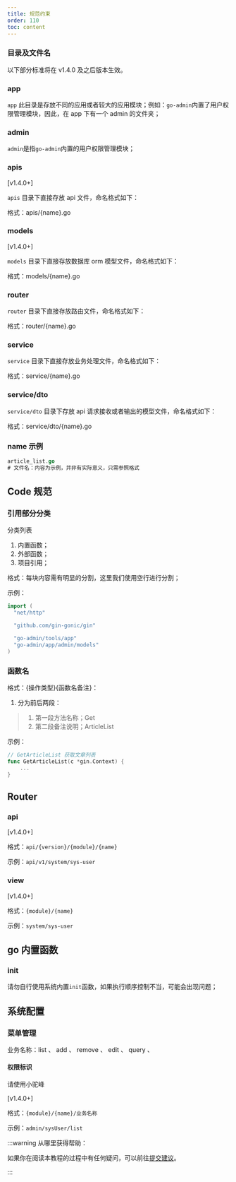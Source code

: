 ```yaml
---
title: 规范约束
order: 110
toc: content
---
```


<!-- ## 开发规范 -->

### 目录及文件名

以下部分标准将在 v1.4.0 及之后版本生效。

### app

`app` 此目录是存放不同的应用或者较大的应用模块；例如：`go-admin`内置了用户权限管理模块，因此，在 app 下有一个 admin 的文件夹；

### admin

`admin`是指`go-admin`内置的用户权限管理模块；

### apis

[v1.4.0+]

`apis` 目录下直接存放 api 文件，命名格式如下：

格式：apis/{name}.go

### models

[v1.4.0+]

`models` 目录下直接存放数据库 orm 模型文件，命名格式如下：

格式：models/{name}.go

### router

`router` 目录下直接存放路由文件，命名格式如下：

格式：router/{name}.go

### service

`service` 目录下直接存放业务处理文件，命名格式如下：

格式：service/{name}.go

### service/dto

`service/dto` 目录下存放 api 请求接收或者输出的模型文件，命名格式如下：

格式：service/dto/{name}.go

### name 示例

```go
article_list.go
# 文件名：内容为示例，并非有实际意义，只需参照格式
```

## Code 规范

### 引用部分分类

分类列表

1. 内置函数；
2. 外部函数；
3. 项目引用；

格式：每块内容需有明显的分割，这里我们使用空行进行分割；

示例：

```go
import (
  "net/http"

  "github.com/gin-gonic/gin"

  "go-admin/tools/app"
  "go-admin/app/admin/models"
)
```

### 函数名

格式：{操作类型}{函数名备注}：

1. 分为前后两段：

> 1.  第一段方法名称；Get
> 2.  第二段备注说明；ArticleList

示例：

```go
// GetArticleList 获取文章列表
func GetArticleList(c *gin.Context) {
    ...
}
```

## Router

### api

[v1.4.0+]

格式：`api/{version}/{module}/{name}`

示例：`api/v1/system/sys-user`

### view

[v1.4.0+]

格式：`{module}/{name}`

示例：`system/sys-user`

## go 内置函数

### init

请勿自行使用系统内置`init`函数，如果执行顺序控制不当，可能会出现问题；

## 系统配置

### 菜单管理

业务名称：list 、 add 、 remove 、 edit 、 query 、

#### 权限标识

请使用小驼峰

[v1.4.0+]

格式：`{module}/{name}/业务名称`

示例：`admin/sysUser/list`

:::warning
从哪里获得帮助：

如果你在阅读本教程的过程中有任何疑问，可以前往[提交建议](https://github.com/go-admin-team/go-admin/issues/new)。

:::
